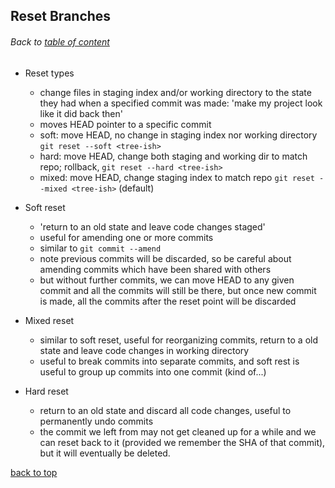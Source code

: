 ## Reset Branches
###### Back to [table of content](https://github.com/ShumzZ/LearningNotes/blob/master/Git/GitEssentialTraining-LinkedIn.MD#table-of-contents)

- Reset types
  - change files in staging index and/or working directory to the state they had when a specified commit was made: 'make my project look like it did back then'
  - moves HEAD pointer to a specific commit
  - soft: move HEAD, no change in staging index nor working directory `git reset --soft <tree-ish>`
  - hard: move HEAD, change both staging and working dir to match repo; rollback, `git reset --hard <tree-ish>`
  - mixed: move HEAD, change staging index to match repo `git reset --mixed <tree-ish>` (default)

- Soft reset
  - 'return to an old state and leave code changes staged'
  - useful for amending one or more commits
  - similar to `git commit --amend`
  - note previous commits will be discarded, so be careful about amending commits which have been shared with others
  - but without further commits, we can move HEAD to any given commit and all the commits will still be there, but once new commit is made, all the commits after the reset point will be discarded

- Mixed reset
  - similar to soft reset, useful for reorganizing commits, return to a old state and leave code changes in working directory
  - useful to break commits into separate commits, and soft rest is useful to group up commits into one commit (kind of...)

- Hard reset
  - return to an old state and discard all code changes, useful to permanently undo commits
  - the commit we left from may not get cleaned up for a while and we can reset back to it (provided we remember the SHA of that commit), but it will eventually be deleted.

[back to top](#Reset-Branches)
